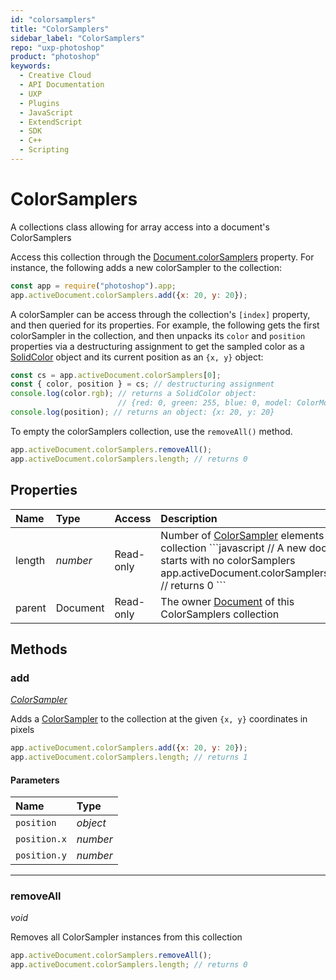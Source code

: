 ```yaml
---
id: "colorsamplers"
title: "ColorSamplers"
sidebar_label: "ColorSamplers"
repo: "uxp-photoshop"
product: "photoshop"
keywords:
  - Creative Cloud
  - API Documentation
  - UXP
  - Plugins
  - JavaScript
  - ExtendScript
  - SDK
  - C++
  - Scripting
---
```


# ColorSamplers

A collections class allowing for array access into a document's ColorSamplers

Access this collection through the [Document.colorSamplers](/ps_reference/classes/document/#colorsamplers) property. For instance,
the following adds a new colorSampler to the collection:

```javascript
const app = require("photoshop").app;
app.activeDocument.colorSamplers.add({x: 20, y: 20});
```

A colorSampler can be access through the collection's `[index]` property,
and then queried for its properties.
For example, the following gets the first colorSampler in the collection, and then
unpacks its `color` and `position` properties via a destructuring assignment to get
the sampled color as a [SolidColor](/ps_reference/classes/solidcolor/) object and its current position as an `{x, y}` object:

```javascript
const cs = app.activeDocument.colorSamplers[0];
const { color, position } = cs; // destructuring assignment
console.log(color.rgb); // returns a SolidColor object:
                        // {red: 0, green: 255, blue: 0, model: ColorModel.RGB}
console.log(position); // returns an object: {x: 20, y: 20}

```

To empty the colorSamplers collection, use the `removeAll()` method.

```javascript
app.activeDocument.colorSamplers.removeAll();
app.activeDocument.colorSamplers.length; // returns 0
```

## Properties

| Name | Type | Access | Description |
| :------ | :------ | :------ | :------ |
| length | *number* | Read-only | Number of [ColorSampler](/ps_reference/modules/colorsampler/) elements in this collection &#x60;&#x60;&#x60;javascript // A new document starts with no colorSamplers app.activeDocument.colorSamplers.length; // returns 0 &#x60;&#x60;&#x60; |
| parent | Document | Read-only | The owner [Document](/ps_reference/modules/document/) of this ColorSamplers collection |

## Methods

### add

[*ColorSampler*](/ps_reference/classes/colorsampler/)

Adds a [ColorSampler](/ps_reference/classes/colorsampler/) to the collection at the given `{x, y}` coordinates in pixels

```javascript
app.activeDocument.colorSamplers.add({x: 20, y: 20});
app.activeDocument.colorSamplers.length; // returns 1
```

#### Parameters

| Name | Type |
| :------ | :------ |
| `position` | *object* |
| `position.x` | *number* |
| `position.y` | *number* |

___

### removeAll

*void*

Removes all ColorSampler instances from this collection

```javascript
app.activeDocument.colorSamplers.removeAll();
app.activeDocument.colorSamplers.length; // returns 0
```
